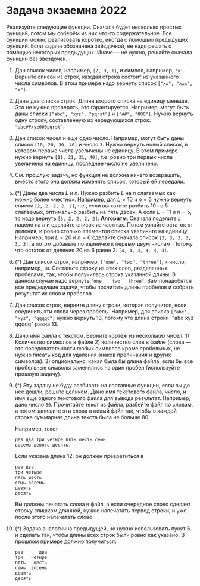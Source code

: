 # Задача экзаемна 2022

Реализуйте следующие функции. Сначала будет несколько простых функций, потом мы соберём из них что-то содержательное. Все функции можно реализовать коротко, иногда с помощью предыдущих функций. Если задача обозначена звёздочкой, ее надо решать с помощью некоторых предыдущих. Иначе — не нужно, решайте сначала функции без звездочек.

1. Дан список чисел, например, `[2, 3, 1]`, и символ, например, `'x'`. Верните список из строк, каждая строка состоит из указанного числа символов. В этом примере надо вернуть список `["xx", "xxx", "x"]`.
2. Даны два списка строк. Длина второго списка на единицу меньше. Это не нужно проверять, это гарантируется. Например, могут быть даны списки `["abc", "xyz", "pqrst"]` и `["##", "000"]`. Нужно вернуть одну строку, составленную из чередующихся строк: `"abc##xyz000pqrst"`.
3. Дан список чисел и еще одно число. Например, могут быть даны список `[10, 20, 30, 40]` и число `3`. Нужно вернуть новый список, в котором первые числа увеличены не единицу. В этом примере нужно вернуть `[11, 21, 31, 40]`, т.е. ровно три первых числа увеличены на единицу, последнее число не увеличено.
4. См. прошлую задачу, но функция не должна ничего возвращать, вместо этого она должна изменять список, который ей передали.
5. (*) Даны два числа $L$ и $n$. Нужно разбить $L$ на $n$ слагаемых как можно более «честно». Например, для $L=10$ и $n=5$ нужно вернуть список `[2, 2, 2, 2, 2]`, т.е., если вы хотите разбить 10 на 5 слагаемых, оптимально разбить на пять двоек. А если $L=11$ и $n=5$, то надо вернуть `[3, 2, 2, 2, 2]`. **Алгоритм**: Сначала поделите $L$ нацело на $n$ и сделайте список из частных. Потом узнайте остаток от деления, и ровно столько элементов списка увеличьте на единицу. Например, при $L=20$ и $n=6$ сделайте сначала список `[3, 3, 3, 3, 3, 3]`, а потом добавьте по единичке к первым двум числам. Потому что остаток от деления 20 на 6 равен 2: `[4, 4, 3, 3, 3, 3]`.
6. (*) Дан список строк, например, `["one", "two", "three"]`, и число, например, `18`. Составьте строку из этих слов, разделенных пробелами, так, чтобы получилась строка указанной длины. В данном случае надо вернуть `"one    two   three"`. Вам понадобятся все предыдущие задачи, чтобы посчитать длины пробелов и собрать результат их слов и пробелов.
7. Дан список строк, верните длину строки, которая получится, если соединить эти слова через пробелы. Например, для списка `["abc", "xyz", "qqqqq"]` нужно вернуть 13, потому что длина строки `"abc xyz qqqqq" равна 13.
8. Дано имя файла с текстом. Верните кортеж из нескольких чисел. 1) Количество символов в файле 2) количество слов в файле (слова — это поседовательности любых символов кроме пробельных, не нужно писать код для удаления знаков препинания и других символов). 3) опционально: какая была бы длина файла, если бы все пробельные символы заменились на один пробел (используйте прошлую задачу).
9. (*) Эту задачу не буду разбивать на составные функции, если вы до нее дошли, решите целиком. Дано имя текстового файла, число, и имя еще одного текстового файла для вывода результат. Например, дано число `80`. Прочитайте текст из файла, разбейте файл по словам, а потом запишите эти слова в новый файл так, чтобы в каждой строке суммарная длина текста была не больше 80.
  
    Например, текст
    ```
   раз два три четыре пять шесть семь
   восемь девять десять.
    ```
    Если указана длина 12, он должен превратиться в
    ```
   раз два
   три четыре
   пять шесть
   семь восемь
   девять
   десять
    ```
   Вы должны печатать слова в файл, а если очередное слово сделает строку слишком длинной, нужно напечатать первод строки, и уже после этого напечатать слово.
10. (*) Задача аналогична предыдущей, но нужно использовать пункт 6. и сделать так, чтобы длины всех строк были ровно как указано. В прошлом примере должно получиться:
    ```
    раз      два
    три   четыре
    пять   шесть
    семь  восемь
    девять
    десять
    ```
